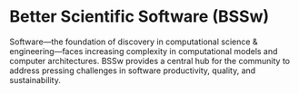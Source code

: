 # Better Scientific Software (BSSw)

Software—the foundation of discovery in computational science & engineering—faces increasing complexity in computational models and computer architectures. BSSw provides a central hub for the community to address pressing challenges in software productivity, quality, and sustainability.



<!---
Slide1 L: blog_posts/when-not-to-use-agile-in-scientific-software-development
Slide1 R: images/raw/master/Blog_0221_Agile.png
Slide2 L: items/pull-request-size-matters
Slide2 R: items/working-within-multiple-git-branches-simultaneously
Slide3 L: blog_posts/advanced-training-on-extreme-scale-computing-through-atpesc
Slide3 R: images/raw/master/Blog_0121_ATPESC.jpg
Slide4 L: blog_posts/better-scientific-software-2020-highlights
Slide4 R: images/raw/master/Blog_0121_Montage.png
Slide5 L: items/making-software-what-really-works-and-why-we-believe-it
Slide5 R: items/the-collaborations-workshop-2021-cw21
Slide6 L: events/webinar-an-overview-of-the-raja-portability-suite
Slide6 R: events/siam-cse21-software-related-events
--->


<!---
Caution: Blank line after first comment mark (or before last comment mark) causes build failure.
LCM: Saving for use again later
Slide3 L: blog_posts/performance-portability-and-the-exascale-computing-project
Slide3 R: images/raw/master/Blog_1220_PerfPorta.png
Slide5 L: items/tips-for-producing-online-panel-discussions
Slide5 R: images/raw/master/Resource_1120_RemotePanel.png

--->

<!---
[Site Overview](SiteOverview.md)

[Communities Overview](CommunitiesOverview.md)

[Intro to CSE](IntroToCse.md)

[Intro to HPC](IntroToHpc.md)

--->
